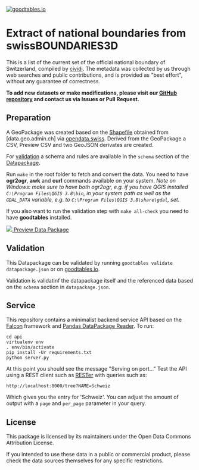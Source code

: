 
[![goodtables.io](https://goodtables.io/badge/github/n0rdlicht/swissbounderies-municipalities-data.svg)](https://goodtables.io/github/n0rdlicht/swissbounderies-municipalities-data)

# Extract of national boundaries from swissBOUNDARIES3D

This is a list of the current set of the official national boundary of Switzerland, compiled by [cividi](https://cividi.ch). The metadata was collected by us through web searches and public contributions, and is provided as "best effort", without any guarantee of correctness.

**To add new datasets or make modifications, please visit our [GitHub repository](https://github.com/cividi/swissbounderies-municipalities-data) and contact us via Issues or Pull Request.**

## Preparation

A GeoPackage was created based on the [Shapefile](https://www.stadt-zuerich.ch/portal/de/index/ogd/werkstatt/shp_shapefile.html) obtained from [data.geo.admin.ch] via [opendata.swiss](https://opendata.swiss/en/dataset/swissboundaries3d-gemeindegrenzen). Derived from the GeoPackage a CSV, Preview CSV and two GeoJSON derivates are created.

For [validation](#validation) a schema and rules are available in the `schema` section of the [Datapackage](https://frictionlessdata.io/specs/data-package/).

Run `make` in the root folder to fetch and convert the data. You need to have **ogr2ogr**, **awk** and **curl** commands available on your system. *Note on Windows: make sure to have both ogr2ogr, e.g. if you have QGIS installed `C:\Program Files\QGIS 3.8\bin`, in your system path as well as the `GDAL_DATA` variable, e.g. to `C:\Program Files\QGIS 3.8\share\gdal`, set.*

If you also want to run the validation step with `make all-check` you need to have **goodtables** installed.

[![](https://assets.okfn.org/p/data/img/logo.png) Preview Data Package](https://data.okfn.org/tools/view?url=https%3A%2F%2Fraw.githubusercontent.com%2Fcividi%2Fswissbounderies-municipalities-data%2Fmaster%2Fdatapackage.json)

## Validation

This Datapackage can be validated by running `goodtables validate datapackage.json` or on [goodtables.io](https://goodtables.io).

Validation is validatinf the datapackage itself and the referenced data based on the `schema` section in `datapackage.json`.

## Service

This repository contains a minimalist backend service API based on the [Falcon](http://falconframework.org/) framework and [Pandas DataPackage Reader](https://github.com/rgieseke/pandas-datapackage-reader). To run:

```
cd api
virtualenv env
. env/bin/activate
pip install -Ur requirements.txt
python server.py
```

At this point you should see the message "Serving on port..." Test the API using a REST client such as [RESTer](https://github.com/frigus02/RESTer) with queries such as:

`http://localhost:8000/tree?NAME=Schweiz`

Which gives you the entry for 'Schweiz'. You can adjust the amount of output with a `page` and `per_page` parameter in your query.

## License

This package is licensed by its maintainers under the Open Data Commons Attribution License.

If you intended to use these data in a public or commercial product, please
check the data sources themselves for any specific restrictions.
